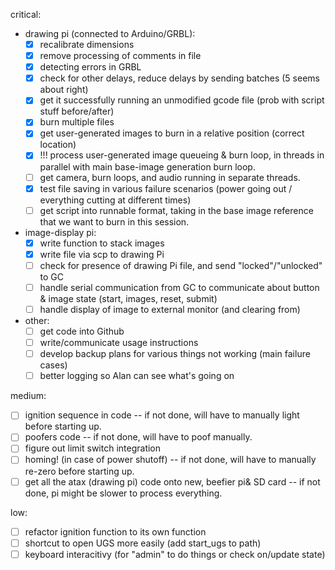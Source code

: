 critical:
- drawing pi (connected to Arduino/GRBL):
  - [x] recalibrate dimensions
  - [x] remove processing of comments in file
  - [x] detecting errors in GRBL
  - [x] check for other delays, reduce delays by sending batches (5 seems about right)
  - [x] get it successfully running an unmodified gcode file (prob with script stuff before/after)
  - [x] burn multiple files
  - [x] get user-generated images to burn in a relative position (correct location)
  - [x] !!! process user-generated image queueing & burn loop, in threads in parallel with main base-image generation burn loop.
  - [ ] get camera, burn loops, and audio running in separate threads.
  - [x] test file saving in various failure scenarios (power going out / everything cutting at different times)
  - [ ] get script into runnable format, taking in the base image reference that we want to burn in this session.
- image-display pi:
  - [x] write function to stack images
  - [x] write file via scp to drawing Pi
  - [ ] check for presence of drawing Pi file, and send "locked"/"unlocked" to GC
  - [ ] handle serial communication from GC to communicate about button & image state (start, images, reset, submit)
  - [ ] handle display of image to external monitor (and clearing from)
- other:
  - [ ] get code into Github
  - [ ] write/communicate usage instructions
  - [ ] develop backup plans for various things not working (main failure cases)
  - [ ] better logging so Alan can see what's going on

medium:
- [ ] ignition sequence in code -- if not done, will have to manually light before starting up.
- [ ] poofers code -- if not done, will have to poof manually.
- [ ] figure out limit switch integration
- [ ] homing! (in case of power shutoff) -- if not done, will have to manually re-zero before starting up.
- [ ] get all the atax (drawing pi) code onto new, beefier pi& SD card -- if not done, pi might be slower to process everything.

low:
- [ ] refactor ignition function to its own function
- [ ] shortcut to open UGS more easily (add start_ugs to path)
- [ ] keyboard interacitivy (for "admin" to do things or check on/update state)